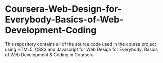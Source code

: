 # Coursera-Web-Design-for-Everybody-Basics-of-Web-Development-Coding
This repository contains all of the source code used in the course project using HTML5, CSS3 and Javascript for Web Design for Everybody: Basics of Web Development &amp; Coding in Coursera
